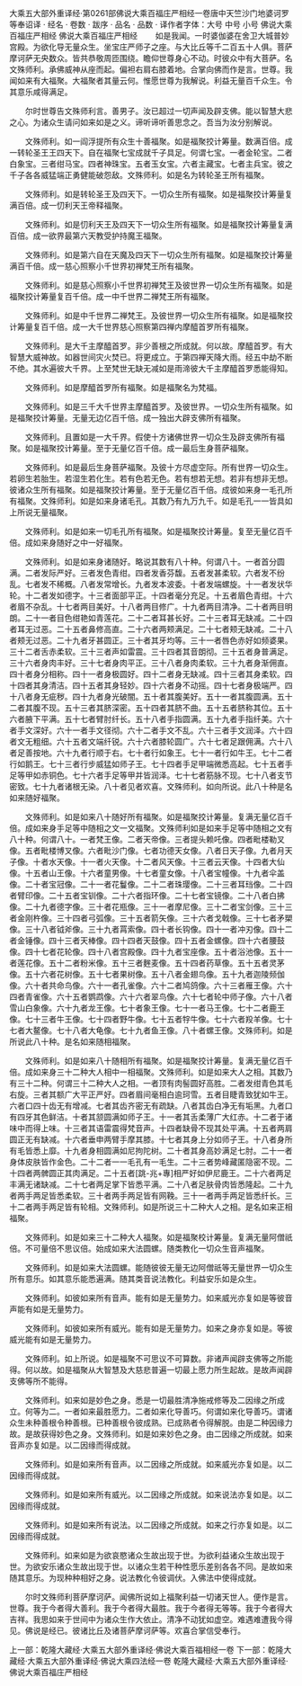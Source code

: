 大乘五大部外重译经·第0261部佛说大乘百福庄严相经一卷唐中天竺沙门地婆诃罗等奉诏译
· 经名 · 卷数 · 跋序
· 品名 · 品数 · 译作者字体：大号 中号 小号
佛说大乘百福庄严相经
佛说大乘百福庄严相经
　　如是我闻。一时婆伽婆在舍卫大城普妙宫殿。为欲化导无量众生。坐宝庄严师子之座。与大比丘等千二百五十人俱。菩萨摩诃萨无央数众。皆共恭敬周匝围绕。瞻仰世尊身心不动。时彼众中有大菩萨。名文殊师利。承佛威神从座而起。偏袒右肩右膝着地。合掌向佛而作是言。世尊。我闻如来有大福聚。大福聚者其量云何。惟愿世尊为我解说。利益无量百千众生。令其意乐咸得满足。

　　尔时世尊告文殊师利言。善男子。汝已超过一切声闻及辟支佛。能以智慧大悲之心。为诸众生请问如来如是之义。谛听谛听善思念之。吾当为汝分别解说。

　　文殊师利。如一阎浮提所有众生十善福聚。如是福聚挍计筹量。数满百倍。成一转轮圣王王四天下。自在福聚七宝成就千子具足。何谓七宝。一者金轮宝。二者白象宝。三者绀马宝。四者神珠宝。五者玉女宝。六者主藏宝。七者主兵宝。彼之千子各各威猛端正勇健能破怨敌。文殊师利。如是名为转轮圣王所有福聚。

　　文殊师利。如是转轮圣王及四天下。一切众生所有福聚。如是福聚挍计筹量复满百倍。成一忉利天王帝释福聚。

　　文殊师利。如是忉利天王及四天下一切众生所有福聚。如是福聚挍计筹量复满百倍。成一欲界最第六天教受护持魔王福聚。

　　文殊师利。如是第六自在天魔及四天下一切众生所有福聚。如是福聚挍计筹量满百千倍。成一慈心照察小千世界初禅梵王所有福聚。

　　文殊师利。如是慈心照察小千世界初禅梵王及彼世界一切众生所有福聚。如是福聚挍计筹量复百千倍。成一中千世界二禅梵王所有福聚。

　　文殊师利。如是中千世界二禅梵王。及彼世界一切众生所有福聚。如是福聚挍计筹量复百千倍。成一大千世界慈心照察第四禅内摩醯首罗所有福聚。

　　文殊师利。是大千主摩醯首罗。非少善根之所成就。何以故。摩醯首罗。有大智慧大威神故。如器世间灾火焚已。将更成立。于第四禅天降大雨。经五中劫不断不绝。其水遍彼大千界。上至梵世无缺无减如是雨渧彼大千主摩醯首罗悉能得知。

　　文殊师利。如是摩醯首罗所有福聚。如是福聚名为梵福。

　　文殊师利。如是三千大千世界主摩醯首罗。及彼世界。一切众生所有福聚。如是福聚挍计筹量。无量无边亿百千倍。成一独出大辟支佛所有福聚。

　　文殊师利。且置如是一大千界。假使十方诸佛世界一切众生及辟支佛所有福聚。如是福聚挍计筹量。至于无量亿百千倍。成一最后生身菩萨福聚。

　　文殊师利。如是最后生身菩萨福聚。及彼十方尽虚空际。所有世界一切众生。若卵生若胎生。若湿生若化生。若有色若无色。若有想若无想。若非有想非无想。彼诸众生所有福聚。如是福聚挍计筹量。至于无量亿百千倍。成彼如来身一毛孔所有福聚。文殊师利。如是如来身诸毛孔。其数乃有九万九千。如是毛孔一一皆具如上所说无量福聚。

　　文殊师利。如是如来一切毛孔所有福聚。如是福聚挍计筹量。复至无量亿百千倍。成如来身随好之中一好福聚。

　　文殊师利。如是如来身诸随好。略说其数有八十种。何谓八十。一者首分圆满。二者发际严好。三者发色青绀。四者发香芬馥。五者发甚柔软。六者发不纷乱。七者发不稀概。八者发常增长。九者发本波委。十者发端螺旋。十一者发状华轮。十二者发如德字。十三者面部平正。十四者毫分充足。十五者眉色青绀。十六者眉不杂乱。十七者两目美好。十八者两目修广。十九者两目清净。二十者两目明朗。二十一者目色绀艳如青莲花。二十二者耳甚长好。二十三者耳无缺减。二十四者耳无过恶。二十五者鼻修高直。二十六者两颊满足。二十七者颊无缺减。二十八者颊无过恶。二十九者牙甚圆正。三十者其牙均等。三十一者唇色赤好如频婆果。三十二者舌赤柔软。三十三者声如雷震。三十四者其音朗彻。三十五者身普满足。三十六者身肉丰好。三十七者身肉平正。三十八者身肉柔软。三十九者身渐佣直。四十者身分相称。四十一者身极圆好。四十二者身无缺减。四十三者其身柔软。四十四者其身清洁。四十五者其身轻妙。四十六者身不动摇。四十七者身极端严。四十八者身无疵秽。四十九者身光破闇。五十者其腹美好。五十一者其腹圆满。五十二者其腹不现。五十三者其脐深密。五十四者其脐不曲。五十五者脐称其位。五十六者腋下平满。五十七者臂肘纤长。五十八者手指圆满。五十九者手指纤美。六十者手文深好。六十一者手文径彻。六十二者手文不乱。六十三者手文润泽。六十四者文无粗细。六十五者文端纤锐。六十六者膝轮圆广。六十七者足跟佣满。六十八者足善按地。六十九者行顺于右。七十者行如象王。七十一者行如牛王。七十二者行如鹅王。七十三者行步威猛如师子王。七十四者手足甲端微悉高起。七十五者手足等甲如赤铜色。七十六者手足等甲并皆润泽。七十七者筋脉不现。七十八者支节密致。七十九者诸根无染。八十者见者欢喜。文殊师利。如向所说。此八十种是名如来随好福聚。

　　文殊师利。如是如来八十随好所有福聚。如是福聚挍计筹量。复满无量亿百千倍。成如来身手足等中随相之文一文福聚。文殊师利如是如来手足等中随相之文有八十种。何谓八十。一者梵王像。二者天帝像。三者提头赖吒像。四者毗楼勒叉像。五者毗楼博叉像。六者毗沙门像。七者功德天女像。八者日天子像。九者月天子像。十者水天像。十一者火天像。十二者风天像。十三者云天像。十四者大仙像。十五者山王像。十六者童男像。十七者童女像。十八者宝幢像。十九者伞盖像。二十者宝冠像。二十一者花鬘像。二十二者珠璎像。二十三者耳珰像。二十四者臂印像。二十五者宝钏像。二十六者指环像。二十七者宝镜像。二十八者白拂像。二十九者德字像。三十者花瓶像。三十一者摩尼像。三十二者宝剑像。三十三者金刚杵像。三十四者弓弧像。三十五者箭矢像。三十六者戈戟像。三十七者矛槊像。三十八者钺斧像。三十九者罥索像。四十者长钩像。四十一者冲刃像。四十二者金锤像。四十三者天棒像。四十四者天鼓像。四十五者金螺像。四十六者腰鼓像。四十七者花轮像。四十八者宫殿像。四十九者宝座像。五十者浴池像。五十一者莲花像。五十二者粉米像。五十三者麰麦像。五十四者药草像。五十五者灵茅像。五十六者花树像。五十七者果树像。五十八者金翅鸟像。五十九者迦陵频伽像。六十者共命鸟像。六十一者孔雀像。六十二者鸠鸽像。六十三者雁王像。六十四者青雀像。六十五者鹦鹉像。六十六者翠鸟像。六十七者轮中师子像。六十八者雪山白象像。六十九者龙王像。七十者象王像。七十一者马王像。七十二者鹿王像。七十三者牛王像。七十四者野牛像。七十五者牸牛像。七十六者羖羊像。七十七者大鳌像。七十八者大龟像。七十九者鱼王像。八十者螺王像。文殊师利。如是所说此八十种。是名如来随相福聚。

　　文殊师利。如是如来八十随相所有福聚。如是福聚挍计筹量。复满无量亿百千倍。成如来身三十二种大人相中一相福聚。文殊师利。如是如来大人之相。其数乃有三十二种。何谓三十二种大人之相。一者顶有肉髻圆好高胜。二者发绀青色其毛右旋。三者其额广大平正严好。四者眉间毫相白逾珂雪。五者目睫青致犹如牛王。六者口四十齿无有增减。七者其齿齐密无有疏缺。八者其齿白净无有垢黑。九者口有四牙其色鲜洁。十者其颔圆满如师子王。十一者其舌柔薄广大红赤。十二者于诸味中而得上味。十三者其语雷震得梵音声。十四者缺骨不现其处平满。十五者两肩圆正无有缺减。十六者垂申两臂手摩其膝。十七者其身上分如师子王。十八者身所有毛皆悉上靡。十九者身相圆满如尼拘陀树。二十者其身高妙满足七肘。二十一者身体皮肤皆作金色。二十二者一一毛孔有一毛生。二十三者势峰藏匿隐密不现。二十四者两髀圆正其肉满足。二十五者[跳-兆+專]相严好如伊尼鹿王。二十六者两足丰满无诸缺减。二十七者两足掌下皆悉平满。二十八者足肤骨肉皆悉隆起。二十九者两手两足皆悉柔软。三十者两手两足皆有网鞔。三十一者两手两足皆悉纤长。三十二者两手两足皆有轮相。文殊师利。如是所说三十二种大人之相。是名如来正相福聚。

　　文殊师利。如是如来三十二种大人福聚。如是福聚校计筹量。复满无量阿僧祇倍。不可量倍不思议倍。始成如来大法圆螺。随类教化一切众生音声福聚。

　　文殊师利。如是如来大法圆螺。能随彼彼无量无边阿僧祇等无量世界一切众生所有意乐。如其意乐能悉遍满。随其类音说法教化。利益安乐如是众生。

　　文殊师利。如彼如来所有音声。能有如是无量势力。如来威光亦复如是等彼音声能有如是无量势力。

　　文殊师利。如彼如来所有威光。能有如是无量势力。如来之身亦复如是。等彼威光能有如是无量势力。

　　文殊师利。如上所说。如是福聚不可思议不可算数。非诸声闻辟支佛等之所能得。何以故。如是福聚从大智慧及大慈悲普遍一切最上愿力所生起故。是故声闻辟支佛等所不能得。

　　文殊师利。如来如是妙色之身。悉是一切最胜清净施戒修等及二因缘之所成立。何等为二。一者如来最胜愿力。二者如来化导善巧。何谓如来化导善巧。谓诸众生未种善根令种善根。已种善根令彼成熟。已成熟者令得解脱。由是二种因缘力故。是故获得妙色之身。文殊师利。如是如来妙色之身。由二因缘之所成就。如来音声亦复如是。以二因缘而得成就。

　　文殊师利。如是如来所有音声。以二因缘之所成就。如来威光亦复如是。以二因缘而得成就。

　　文殊师利。如是如来所有威光。以二因缘之所成就。如来说法亦复如是。以二因缘而得成就。

　　文殊师利。如是如来所有说法。以二因缘之所成就。如来之行亦复如是。以二因缘而得成就。

　　文殊师利。如来如是为欲哀愍诸众生故出现于世。为欲利益诸众生故出现于世。为欲安乐诸众生故出现于世。以诸众生若干种性愿乐差别各各不同。是故如来随其意乐。为现种种相好之身。说法教化令彼调伏。入佛法中使得成就。

　　尔时文殊师利菩萨摩诃萨。闻佛所说如上福聚利益一切诸天世人。便作是言。世尊。我于今者得大善利。我于今者得大最胜。我于今者得无等等。我于今者得大吉祥。我思如来于世间中为诸众生作大依止。清净不动犹如虚空。难遇难遭我今得见。佛说是经已。彼诸比丘及诸菩萨摩诃萨等。欢喜合掌信受奉行。

上一部：乾隆大藏经·大乘五大部外重译经·佛说大乘百福相经一卷
下一部：乾隆大藏经·大乘五大部外重译经·佛说大乘四法经一卷
乾隆大藏经·大乘五大部外重译经·佛说大乘百福庄严相经